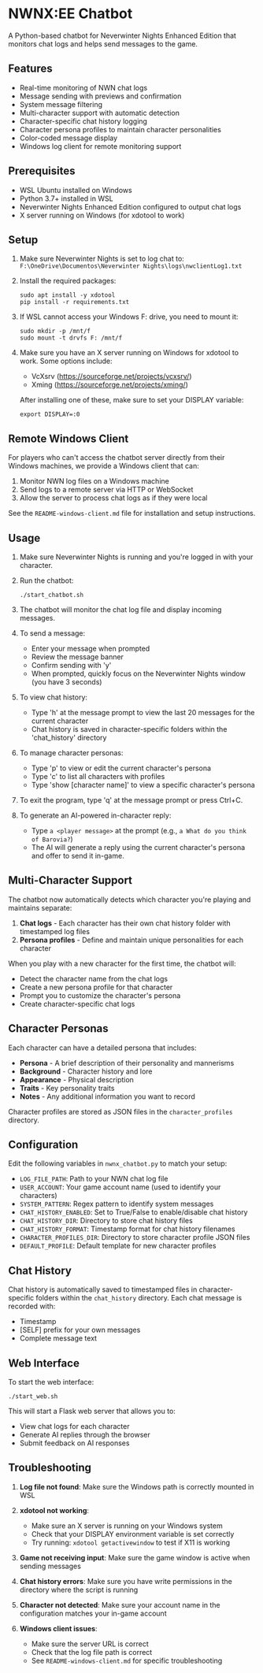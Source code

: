 # NWNX:EE Chatbot

A Python-based chatbot for Neverwinter Nights Enhanced Edition that monitors chat logs and helps send messages to the game.

## Features

- Real-time monitoring of NWN chat logs
- Message sending with previews and confirmation
- System message filtering
- Multi-character support with automatic detection
- Character-specific chat history logging
- Character persona profiles to maintain character personalities
- Color-coded message display
- Windows log client for remote monitoring support

## Prerequisites

- WSL Ubuntu installed on Windows
- Python 3.7+ installed in WSL
- Neverwinter Nights Enhanced Edition configured to output chat logs
- X server running on Windows (for xdotool to work)

## Setup

1. Make sure Neverwinter Nights is set to log chat to: `F:\OneDrive\Documentos\Neverwinter Nights\logs\nwclientLog1.txt`

2. Install the required packages:
   ```
   sudo apt install -y xdotool
   pip install -r requirements.txt
   ```

3. If WSL cannot access your Windows F: drive, you need to mount it:
   ```
   sudo mkdir -p /mnt/f
   sudo mount -t drvfs F: /mnt/f
   ```

4. Make sure you have an X server running on Windows for xdotool to work. 
   Some options include:
   - VcXsrv (https://sourceforge.net/projects/vcxsrv/)
   - Xming (https://sourceforge.net/projects/xming/)
   
   After installing one of these, make sure to set your DISPLAY variable:
   ```
   export DISPLAY=:0
   ```
   
## Remote Windows Client

For players who can't access the chatbot server directly from their Windows machines, we provide a Windows client that can:

1. Monitor NWN log files on a Windows machine
2. Send logs to a remote server via HTTP or WebSocket
3. Allow the server to process chat logs as if they were local

See the `README-windows-client.md` file for installation and setup instructions.

## Usage

1. Make sure Neverwinter Nights is running and you're logged in with your character.

2. Run the chatbot:
   ```
   ./start_chatbot.sh
   ```

3. The chatbot will monitor the chat log file and display incoming messages.

4. To send a message:
   - Enter your message when prompted
   - Review the message banner
   - Confirm sending with 'y'
   - When prompted, quickly focus on the Neverwinter Nights window (you have 3 seconds)

5. To view chat history:
   - Type 'h' at the message prompt to view the last 20 messages for the current character
   - Chat history is saved in character-specific folders within the 'chat_history' directory

6. To manage character personas:
   - Type 'p' to view or edit the current character's persona
   - Type 'c' to list all characters with profiles
   - Type 'show [character name]' to view a specific character's persona

7. To exit the program, type 'q' at the message prompt or press Ctrl+C.

8. To generate an AI-powered in-character reply:
   - Type `a <player message>` at the prompt (e.g., `a What do you think of Barovia?`)
   - The AI will generate a reply using the current character's persona and offer to send it in-game.

## Multi-Character Support

The chatbot now automatically detects which character you're playing and maintains separate:

1. **Chat logs** - Each character has their own chat history folder with timestamped log files
2. **Persona profiles** - Define and maintain unique personalities for each character

When you play with a new character for the first time, the chatbot will:
- Detect the character name from the chat logs
- Create a new persona profile for that character
- Prompt you to customize the character's persona
- Create character-specific chat logs

## Character Personas

Each character can have a detailed persona that includes:

- **Persona** - A brief description of their personality and mannerisms
- **Background** - Character history and lore
- **Appearance** - Physical description
- **Traits** - Key personality traits
- **Notes** - Any additional information you want to record

Character profiles are stored as JSON files in the `character_profiles` directory.

## Configuration

Edit the following variables in `nwnx_chatbot.py` to match your setup:

- `LOG_FILE_PATH`: Path to your NWN chat log file
- `USER_ACCOUNT`: Your game account name (used to identify your characters)
- `SYSTEM_PATTERN`: Regex pattern to identify system messages
- `CHAT_HISTORY_ENABLED`: Set to True/False to enable/disable chat history
- `CHAT_HISTORY_DIR`: Directory to store chat history files
- `CHAT_HISTORY_FORMAT`: Timestamp format for chat history filenames
- `CHARACTER_PROFILES_DIR`: Directory to store character profile JSON files
- `DEFAULT_PROFILE`: Default template for new character profiles

## Chat History

Chat history is automatically saved to timestamped files in character-specific folders within the `chat_history` directory. Each chat message is recorded with:

- Timestamp
- [SELF] prefix for your own messages
- Complete message text

## Web Interface

To start the web interface:

```
./start_web.sh
```

This will start a Flask web server that allows you to:
- View chat logs for each character
- Generate AI replies through the browser
- Submit feedback on AI responses 

## Troubleshooting

1. **Log file not found**: Make sure the Windows path is correctly mounted in WSL

2. **xdotool not working**: 
   - Make sure an X server is running on your Windows system
   - Check that your DISPLAY environment variable is set correctly
   - Try running: `xdotool getactivewindow` to test if X11 is working

3. **Game not receiving input**: Make sure the game window is active when sending messages

4. **Chat history errors**: Make sure you have write permissions in the directory where the script is running

5. **Character not detected**: Make sure your account name in the configuration matches your in-game account 

6. **Windows client issues**:
   - Make sure the server URL is correct
   - Check that the log file path is correct
   - See `README-windows-client.md` for specific troubleshooting 